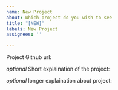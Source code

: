 ```yaml
---
name: New Project
about: Which project do you wish to see
title: "[NEW]"
labels: New Project
assignees: ''

---
```


Project Github url:

*optional*
Short explaination of the project:

*optional* 
longer explaination about project:
